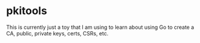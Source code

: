 # pkitools
This is currently just a toy that I am using to learn about using Go to create a CA, public, private keys, certs, CSRs, etc.
